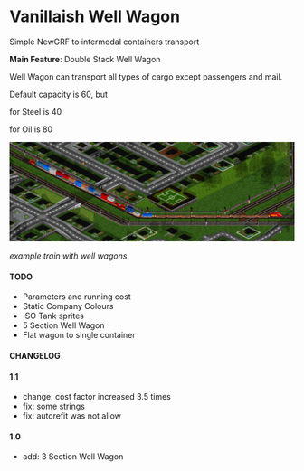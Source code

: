 # Vanillaish Well Wagon

Simple NewGRF to intermodal containers transport

**Main Feature**: Double Stack Well Wagon

Well Wagon can transport all types of cargo except passengers and mail.

Default capacity is 60, but

for Steel is 40

for Oil is 80

<img src="example.png">

*example train with well wagons*

#### TODO

- Parameters and running cost
- Static Company Colours
- ISO Tank sprites
- 5 Section Well Wagon
- Flat wagon to single container

#### CHANGELOG
#### 1.1
- change: cost factor increased 3.5 times
- fix: some strings
- fix: autorefit was not allow

#### 1.0

- add: 3 Section Well Wagon
